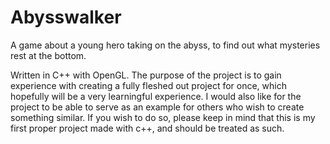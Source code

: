 # Abysswalker
A game about a young hero taking on the abyss, to find out what mysteries rest at the bottom. 

Written in C++ with OpenGL.
The purpose of the project is to gain experience with creating a fully fleshed out
project for once, which hopefully will be a very learningful experience.
I would also like for the project to be able to serve as an example for others who wish
to create something similar. If you wish to do so, please keep in mind that this is my first proper
project made with c++, and should be treated as such.